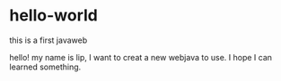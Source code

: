 # hello-world
this is a first javaweb

hello! my name is lip, I want to creat a new webjava to use.  I hope I can learned  something.
